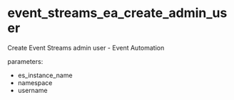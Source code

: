 # event_streams_ea_create_admin_user

Create Event Streams admin user - Event Automation
  
parameters:
- es_instance_name
- namespace
- username
